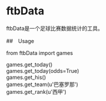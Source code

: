 # ftbData
ftbData是一个足球比赛数据统计的工具。

##　Usage

from ftbData import games

games.get_today()  
games.get_today(odds=True)  
games.get_his()  
games.get_team(u'巴塞罗那')  
games.get_rank(u'西甲')  



